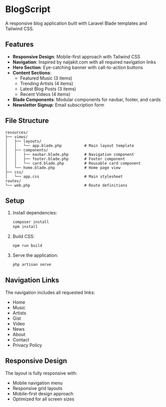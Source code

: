 # BlogScript

A responsive blog application built with Laravel Blade templates and Tailwind CSS.

## Features

- **Responsive Design**: Mobile-first approach with Tailwind CSS
- **Navigation**: Inspired by naijakit.com with all required navigation links
- **Hero Section**: Eye-catching banner with call-to-action buttons
- **Content Sections**: 
  - Featured Music (3 items)
  - Trending Artists (4 items)
  - Latest Blog Posts (3 items)
  - Recent Videos (4 items)
- **Blade Components**: Modular components for navbar, footer, and cards
- **Newsletter Signup**: Email subscription form

## File Structure

```
resources/
├── views/
│   ├── layouts/
│   │   └── app.blade.php          # Main layout template
│   ├── components/
│   │   ├── navbar.blade.php       # Navigation component
│   │   ├── footer.blade.php       # Footer component
│   │   └── card.blade.php         # Reusable card component
│   └── home.blade.php             # Home page view
├── css/
│   └── app.css                    # Main stylesheet
routes/
└── web.php                        # Route definitions
```

## Setup

1. Install dependencies:
   ```bash
   composer install
   npm install
   ```

2. Build CSS:
   ```bash
   npm run build
   ```

3. Serve the application:
   ```bash
   php artisan serve
   ```

## Navigation Links

The navigation includes all requested links:
- Home
- Music
- Artists
- Gist
- Video
- News
- About
- Contact
- Privacy Policy

## Responsive Design

The layout is fully responsive with:
- Mobile navigation menu
- Responsive grid layouts
- Mobile-first design approach
- Optimized for all screen sizes
